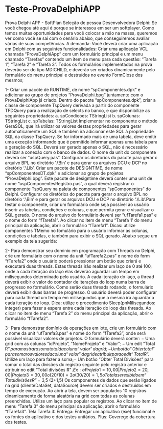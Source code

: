 # Teste-ProvaDelphiAPP
Prova Delphi APP - SoftPlan
Seleção de pessoa Desenvolvedora Delphi:
Se você chegou até aqui é porque se interessou em ser um softplayer. Como temos muitas
oportunidades para você colocar a mão na massa, queremos ver como você se sai com o
cenário abaixo, que conseguiremos avaliar várias de suas competências.
A demanda:
Você deverá criar uma aplicação em Delphi com as seguintes funcionalidades:
Criar uma aplicação VCL chamada “ProvaDelphiApp” com um formulário principal e um menu
chamado “Tarefas” contendo um item de menu para cada questão: “Tarefa 1”, “Tarefa 2” e
“Tarefa 3”.
Todos os formulários implementados na prova deverão ser do tipo MDICHILD, e deverão ser
criados dinamicamente pelo formulário do menu principal e destruídos no evento FormClose
dos mesmos;

1- Criar um pacote de RUNTIME, de nome “spComponentes.dpk” e adicionar ao grupo de
projetos “ProvaDelphi.bpg” juntamente com o ProvaDelphiApp já criado.
Dentro do pacote “spComponentes.dpk”, criar a classe de componente TspQuery derivada a
partir do componente TFDQuery para a realização de selects no banco, e que disponibilize as
seguintes propriedades:
a. spCondicoes: TStringList
b. spColunas: TStringList
c. spTabelas: TStringList
Implementar no componente o método GeraSQL, que irá utilizar os valores destas
propriedades para gerar automaticamente um SQL e também irá adicionar este SQL à
propriedade SQL da classe TspQuery. Se for informado mais de uma tabela, deve emitir uma
exceção informando que é permitido informar apenas uma tabela para a geração do SQL.
Deverá ser gerado apenas o SQL, não é necessário realizar a conexão com o banco de dados.
O nome da unit do componente deverá ser “uspQuery.pas”.
Configurar os diretórios do pacote para gerar o arquivo BPL no diretório ‘.\Bin’ e para gerar
os arquivos DCU e DCP no diretório ‘.\Lib’.
Criar um pacote de DESIGNTIME, de nome “spComponentesDT.dpk” e adicionar ao grupo de
projetos “ProvaDelphi.bpg”. Este pacote de designtime deverá conter uma unit de nome
“uspComponentesRegistro.pas”, a qual deverá registrar o componente TspQuery na paleta
de componentes “spComponentes” do Delphi. Configurar os diretórios do pacote para gerar
o arquivo BPL no diretório ‘.\Bin’ e para gerar os arquivos DCU e DCP no diretório ‘.\Lib’.Para testar o componente, criar um formulário onde seja possível ao usuário inserir as tabelas,
condições e colunas, e que permita gerar e visualizar o SQL gerado. O nome do arquivo do
formulário deverá ser “ufTarefa1.pas” e o nome do form “fTarefa1”. Ao clicar no item de
menu “Tarefa 1’ do menu principal da aplicação, abrir o formulário “fTarefa1”.
Dicas: utilize componentes TMemo no fomulário para o usuário informar as colunas,
condições e tabelas, e também para exibir o SQL gerado. Abaixo segue um exemplo da tela
sugerida:

2- Para demonstrar seu domínio em programação com Threads no Delphi, crie um formulário
com o nome da unit “ufTarefa2.pas” e nome do form “fTarefa2” onde o usuário poderá
pressionar um botão que criará e executará duas threads. Estas threads irão realizar um laço
de 0 até 100, onde a cada iteração do laço elas deverão aguardar um tempo em milisegundos
determinado pelo usuário. A cada iteração do laço, a thread deverá exibir o valor do contador
de iterações do loop numa barra de progresso no formulário. Como serão duas threads
rodando, o formulário deverá exibir duas barras de progresso.
O usuário deverá poder configurar para cada thread um tempo em milisegundos que a mesma
irá aguardar a cada iteração do loop.
Dica: utilize o procedimento Sleep(pnMilisegundos: integer) para fazer a espera entre cada
iteração do loop das threads.
Ao clicar no item de menu “Tarefa 2” do menu principal da aplicação, abrir o formulário
“fTarefa2”.

3- Para demonstrar domínio de operações em lote, crie um formulário com o nome da unit
“ufTarefa3.pas” e nome do form “fTarefa3”, onde será possível visualizar valores de projetos.
O formulário deverá conter:
− Uma grid com as colunas “idProjeto”, “NomeProjeto” e “Valor”;
− Um edit “Total R$” para mostrar a soma total da coluna “valor” da grid;
− Um botão “Obter total” para somar os valores da coluna “valor” da grid e atribuir para
o edit “Total R$”. Utilize um laço para fazer a soma;− Um botão “Obter Total Divisões” para somar o total das divisões do registro seguinte pelo
registro anterior e atribuir no edit “Total divisões R$”. Ex:
o Projeto 1 = 10,00 | Projeto 2 = 20,00 | Projeto3 = 30,00
o (20 / 10) = 2
o (30 / 20) = 1,5
o Total a ser exibido em “Total divisões R$” = 3,5 (2+1,5)
Os componentes de dados que serão ligados na grid (clienteDataSet, dataSource) devem ser
criados e destruídos em tempo de execução.
Ao abrir a tela, devem ser populados 10 registros dinamicamente de forma aleatória na grid
com todas as colunas preenchidas. Utilize um laço para popular os registros.
Ao clicar no item de menu “Tarefa 3” do menu principal da aplicação, abrir o formulário
“fTarefa3”.
Tela Tarefa 3:
Entrega:
Entregar um aplicativo (exe) funcional e os fontes do aplicativo e dos testes unitários.
Plus: Coverege da cobertura dos testes.
